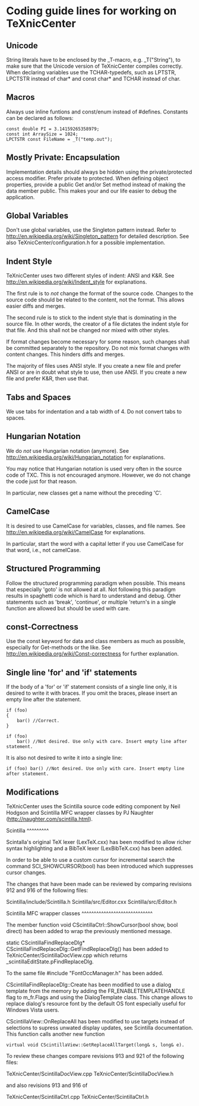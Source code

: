 Coding guide lines for working on TeXnicCenter
==============================================

Unicode
-------

String literals have to be enclosed by the _T-macro, e.g. _T("String"), to make
sure that the Unicode version of TeXnicCenter compiles correctly. When declaring
variables use the TCHAR-typedefs, such as LPTSTR, LPCTSTR instead of char* and
const char* and TCHAR instead of char.


Macros
------

Always use inline funtions and const/enum instead of #defines. Constants can be
declared as follows:

    const double PI = 3.14159265358979;
    const int ArraySize = 1024;
    LPCTSTR const FileName = _T("temp.out");


Mostly Private: Encapsulation
-----------------------------

Implementation details should always be hidden using the private/protected
access modifier. Prefer private to protected. When defining object properties,
provide a public Get and/or Set method instead of making the data member public.
This makes your and our life easier to debug the application.


Global Variables
----------------

Don't use global variables, use the Singleton pattern instead. Refer to
http://en.wikipedia.org/wiki/Singleton_pattern for detailed description.  See
also TeXnicCenter/configuration.h for a possible implementation.


Indent Style
------------

TeXnicCenter uses two different styles of indent: ANSI and K&R. See
http://en.wikipedia.org/wiki/Indent_style for explanations.

The first rule is to *not* change the format of the source code. Changes to the
source code should be related to the content, not the format. This allows easier
diffs and merges.

The second rule is to stick to the indent style that is dominating in the source
file. In other words, the creator of a file dictates the indent style for that
file. And this shall not be changed nor mixed with other styles.

If format changes become necessary for some reason, such changes shall be
committed separately to the repository. Do not mix format changes with content
changes. This hinders diffs and merges.

The majority of files uses ANSI style. If you create a new file and prefer ANSI
or are in doubt what style to use, then use ANSI. If you create a new file and
prefer K&R, then use that.


Tabs and Spaces
---------------

We use tabs for indentation and a tab width of 4. Do not convert tabs to spaces.


Hungarian Notation
------------------

We do *not* use Hungarian notation (anymore). See
http://en.wikipedia.org/wiki/Hungarian_notation for explanations.

You may notice that Hungarian notation is used very often in the source code of
TXC. This is not encouraged anymore. However, we do not change the code just for
that reason.

In particular, new classes get a name without the preceding 'C'.


CamelCase
---------

It is desired to use CamelCase for variables, classes, and file names. See
http://en.wikipedia.org/wiki/CamelCase for explanations.

In particular, start the word with a capital letter if you use CamelCase for
that word, i.e., not camelCase.


Structured Programming
----------------------

Follow the structured programming paradigm when possible.  This means that
especially 'goto' is not allowed at all.  Not following this paradigm results in
spaghetti code which is hard to understand and debug.  Other statements such as
'break', 'continue', or multiple 'return's in a single function are allowed but
should be used with care.


const-Correctness
------------------

Use the const keyword for data and class members as much as possible, especially
for Get-methods or the like.  See http://en.wikipedia.org/wiki/Const-correctness
for further explanation.


Single line 'for' and 'if' statements
-------------------------------------

If the body of a 'for' or 'if' statement consists of a single line only, it is
desired to write it with braces.  If you omit the braces, please insert an empty
line after the statement.

    if (foo)
    {
        bar() //Correct.
    }

    if (foo)
        bar() //Not desired. Use only with care. Insert empty line after statement.

It is also not desired to write it into a single line:

    if (foo) bar() //Not desired. Use only with care. Insert empty line after statement.


Modifications
-------------

TeXnicCenter uses the Scintilla source code editing component by Neil Hodgson
and Scintilla MFC wrapper classes by PJ Naughter (http://naughter.com/scintilla.html).

Scintilla
^^^^^^^^^

Scintalla's original TeX lexer (LexTeX.cxx) has been modified to allow richer
syntax highlighting and a BibTeX lexer (LexBibTeX.cxx) has been added.

In order to be able to use a custom cursor for incremental search the command
SCI_SHOWCURSOR(bool) has been introduced which suppresses cursor changes.

The changes that have been made can be reviewed by comparing revisions 912 and 
916 of the following files:
  
  Scintilla/include/Scintilla.h
  Scintilla/src/Editor.cxx
  Scintilla/src/Editor.h


Scintilla MFC wrapper classes
^^^^^^^^^^^^^^^^^^^^^^^^^^^^^

The member function void CScintillaCtrl::ShowCursor(bool show, bool direct) has
been added to wrap the previously mentioned message.

static CScintillaFindReplaceDlg* CScintillaFindReplaceDlg::GetFindReplaceDlg()
has been added to TeXnicCenter/ScintillaDocView.cpp which returns
_scintillaEditState.pFindReplaceDlg.

To the same file #include "FontOccManager.h" has been added.

CScintillaFindReplaceDlg::Create has been modified to use a dialog template from
the memory by adding the FR_ENABLETEMPLATEHANDLE flag to m_fr.Flags and using
the DialogTemplate class. This change allows to replace dialog's resource font
by the default OS font especially useful for Windows Vista users.

CScintillaView::OnReplaceAll has been modified to use targets instead of
selections to supress unwated display updates, see Scintilla documentation.
This function calls another new function 
  
    virtual void CScintillaView::GetReplaceAllTarget(long& s, long& e).

To review these changes compare revisions 913 and 921 of the following files:
  
  TeXnicCenter/ScintillaDocView.cpp
  TeXnicCenter/ScintillaDocView.h

and also revisions 913 and 916 of

  TeXnicCenter/ScintillaCtrl.cpp
  TeXnicCenter/ScintillaCtrl.h
